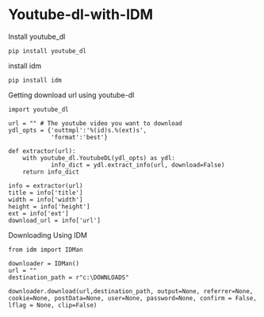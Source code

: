 # Youtube-dl-with-IDM

Install youtube_dl

```
pip install youtube_dl
```
install idm

```
pip install idm
```

Getting download url using youtube-dl

```
import youtube_dl

url = "" # The youtube video you want to download 
ydl_opts = {'outtmpl':'%(id)s.%(ext)s',
            'format':'best'} 
            
def extractor(url):
    with youtube_dl.YoutubeDL(ydl_opts) as ydl:
            info_dict = ydl.extract_info(url, download=False)
    return info_dict

info = extractor(url)
title = info['title']
width = info['width']
height = info['height']
ext = info['ext']
download_url = info['url']
```

Downloading Using IDM

```
from idm import IDMan

downloader = IDMan()
url = ""
destination_path = r"c:\DOWNLOADS"

downloader.download(url,destination_path, output=None, referrer=None, cookie=None, postData=None, user=None, password=None, confirm = False, lflag = None, clip=False)
```
